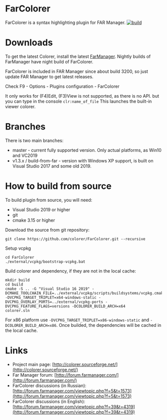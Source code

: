 FarColorer
==========
FarColorer is a syntax highlighting plugin for FAR Manager.
[![build](https://github.com/colorer/FarColorer/workflows/build/badge.svg)](https://github.com/colorer/FarColorer/actions?query=workflow%3A%22build%22)

Downloads
=========
To get the latest Colorer, install the latest [FarManager](http://www.farmanager.com/download.php?l=en).
Nightly builds of FarManager have night build of FarColorer.

FarColorer is included in FAR Manager since about build 3200, so just update FAR Manager to get latest releases.
  
Check F9 - Options - Plugins configuration - FarColorer

It only works for (F4)Edit, (F3)View is not supported, as there is no API. 
but you can type in the console `clr:name_of_file` 
This launches the built-in viewer colorer.

Branches
==========
There is two main branches:
  * master - current fully supported version. Only actual platforms, as Win10 and VC2019
  * v1.3.x / build-from-far - version with Windows XP support, is built on Visual Studio 2017 and some old 2019.

How to build from source
==========
To build plugin from source, you will need:

  * Visual Studio 2019 or higher
  * git
  * cmake 3.15 or higher

Download the source from git repository:

    git clone https://github.com/colorer/FarColorer.git --recursive

Setup vcpkg

    cd FarColorer
    ./external/vcpkg/bootstrap-vcpkg.bat

Build colorer and dependency, if they are not in the local cache:

    mkdir build
    cd build
    cmake -S .. -G "Visual Studio 16 2019" -DCMAKE_TOOLCHAIN_FILE=../external/vcpkg/scripts/buildsystems/vcpkg.cmake -DVCPKG_TARGET_TRIPLET=x64-windows-static -DVCPKG_OVERLAY_PORTS=../external/vcpkg-ports -DVCPKG_FEATURE_FLAGS=versions -DCOLORER_BUILD_ARCH=x64
    colorer.sln

For x86 platform use `-DVCPKG_TARGET_TRIPLET=x86-windows-static` and `-DCOLORER_BUILD_ARCH=x86`.
Once builded, the dependencies will be cached in the local cache.

Links
========================

* Project main page: [http://colorer.sourceforge.net/](http://colorer.sourceforge.net/)
* Far Manager forum: [http://forum.farmanager.com/](http://forum.farmanager.com/)
* FarColorer discussions (in Russian): [http://forum.farmanager.com/viewtopic.php?f=5&t=1573](http://forum.farmanager.com/viewtopic.php?f=5&t=1573)
* FarColorer discussions (in English): [http://forum.farmanager.com/viewtopic.php?f=39&t=4319](http://forum.farmanager.com/viewtopic.php?f=39&t=4319)
